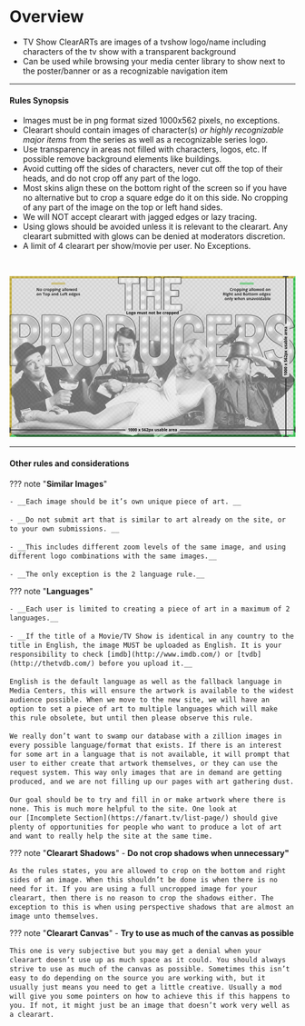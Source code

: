 # **Overview**

* TV Show ClearARTs are images of a tvshow logo/name including characters of the tv show with a transparent background
* Can be used while browsing your media center library to show next to the poster/banner or as a recognizable navigation item

---

#### **Rules Synopsis**

* Images must be in png format sized 1000x562 pixels, no exceptions.
* Clearart should contain images of character(s) <em>or highly recognizable major items</em> from the series as well as a recognizable series logo.
* Use transparency in areas not filled with characters, logos, etc. If possible remove background elements like buildings.
* Avoid cutting off the sides of characters, never cut off the top of their heads, and do not crop off any part of the logo.
* Most skins align these on the bottom right of the screen so if you have no alternative but to crop a square edge do it on this side. No cropping of any part of the image on the top or left hand sides.
* We will NOT accept clearart with jagged edges or lazy tracing.
* Using glows should be avoided unless it is relevant to the clearart. Any clearart submitted with glows can be denied at moderators discretion.
* A limit of 4 clearart per show/movie per user. No Exceptions.

&nbsp;  

![sizing-template-clearart.jpg](../../assets/images/sizing-template-clearart.jpg)

---

#### __Other rules and considerations__

??? note "**Similar Images**"  

    - __Each image should be it’s own unique piece of art. __

    - __Do not submit art that is similar to art already on the site, or to your own submissions. __

    - __This includes different zoom levels of the same image, and using different logo combinations with the same images.__

    - __The only exception is the 2 language rule.__
    

??? note "**Languages**"

    - __Each user is limited to creating a piece of art in a maximum of 2 languages.__

    - __If the title of a Movie/TV Show is identical in any country to the title in English, the image MUST be uploaded as English. It is your responsibility to check [imdb](http://www.imdb.com/) or [tvdb](http://thetvdb.com/) before you upload it.__

    English is the default language as well as the fallback language in Media Centers, this will ensure the artwork is available to the widest audience possible. When we move to the new site, we will have an option to set a piece of art to multiple languages which will make this rule obsolete, but until then please observe this rule.

    We really don’t want to swamp our database with a zillion images in every possible language/format that exists. If there is an interest for some art in a language that is not available, it will prompt that user to either create that artwork themselves, or they can use the request system. This way only images that are in demand are getting produced, and we are not filling up our pages with art gathering dust.  
    
    Our goal should be to try and fill in or make artwork where there is none. This is much more helpful to the site. One look at our [Incomplete Section](https://fanart.tv/list-page/) should give plenty of opportunities for people who want to produce a lot of art and want to really help the site at the same time.


??? note "**Clearart Shadows**" 
    - __Do not crop shadows when unnecessary"__

    As the rules states, you are allowed to crop on the bottom and right sides of an image. When this shouldn’t be done is when there is no need for it. If you are using a full uncropped image for your clearart, then there is no reason to crop the shadows either. The exception to this is when using perspective shadows that are almost an image unto themselves.  


??? note "**Clearart Canvas**"
    - __Try to use as much of the canvas as possible__

    This one is very subjective but you may get a denial when your clearart doesn’t use up as much space as it could. You should always strive to use as much of the canvas as possible. Sometimes this isn’t easy to do depending on the source you are working with, but it usually just means you need to get a little creative. Usually a mod will give you some pointers on how to achieve this if this happens to you. If not, it might just be an image that doesn’t work very well as a clearart.  
    